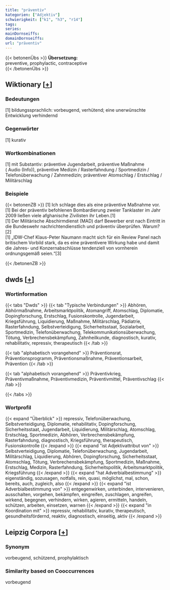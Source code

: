 ```yaml
---
title: "präventiv"
kategorien: ["Adjektiv"]
schwierigkeit: ["k1", "h3", "r14"]
tags:
series:
mainDornseiffs:
domainDornseiffs:
url: "präventiv"
---
```


{{< betonenÜbs >}}
**Übersetzung:**  
preventive, prophylactic, contraceptive  
{{< /betonenÜbs >}}

## Wiktionary [[+](https://de.wiktionary.org/wiki/präventiv)]

### Bedeutungen
[1] bildungssprachlich: vorbeugend, verhütend; eine unerwünschte Entwicklung verhindernd  

### Gegenwörter
[1] kurativ  

### Wortkombinationen
[1] mit Substantiv: präventive Jugendarbeit, präventive Maßnahme ( Audio (Info)), präventive Medizin / Rasterfahndung / Sportmedizin / Telefonüberwachung / Zahnmedizin; präventiver Atomschlag / Erstschlag / Militärschlag  

### Beispiele
{{< betonenZB >}}
[1] Ich schlage dies als eine präventive Maßnahme vor.  
[1] Bei der präventiv befohlenen Bombardierung zweier Tanklaster im Jahr 2009 ließen viele afghanische Zivilisten ihr Leben.[1]  
[1] Der Militärische Abschirmdienst (MAD) darf Bewerber erst nach Eintritt in die Bundeswehr nachrichtendienstlich und präventiv überprüfen. Warum?[2]  
[1] „IDW-Chef Klaus-Peter Naumann macht sich für ein Review Panel nach britischem Vorbild stark, da es eine präventivere Wirkung habe und damit die Jahres- und Konzernabschlüsse tendenziell von vornherein ordnungsgemäß seien.“[3]  

{{< /betonenZB >}}


## dwds [[+](https://www.dwds.de/wb/präventiv)]

### Wortinformation
{{< tabs "Dwds" >}}
{{< tab "Typische Verbindungen" >}}
Abhören, Abhörmaßnahme, Arbeitsmarktpolitik, Atomangriff, Atomschlag, Diplomatie, Dopingforschung, Erstschlag, Fusionskontrolle, Jugendarbeit, Kriegsführung, Liquidierung, Maßnahme, Militärschlag, Pädiatrie, Rasterfahndung, Selbstverteidigung, Sicherheitsstaat, Sozialarbeit, Sportmedizin, Telefonüberwachung, Telekommunikationsüberwachung, Tötung, Verbrechensbekämpfung, Zahnheilkunde, diagnostisch, kurativ, rehabilitativ, repressiv, therapeutisch
{{< /tab >}}

{{< tab "alphabetisch vorangehend" >}}
Präventionsrat, Präventionsprogramm, Präventionsmaßnahme, Präventionsarbeit, Prävention
{{< /tab >}}

{{< tab "alphabetisch vorangehend" >}}
Präventivkrieg, Präventivmaßnahme, Präventivmedizin, Präventivmittel, Präventivschlag
{{< /tab >}}

{{< /tabs >}}

### Wortprofil
{{< expand "Überblick" >}} repressiv, Telefonüberwachung, Selbstverteidigung, Diplomatie, rehabilitativ, Dopingforschung, Sicherheitsstaat, Jugendarbeit, Liquidierung, Militärschlag, Atomschlag, Erstschlag, Sportmedizin, Abhören, Verbrechensbekämpfung, Rasterfahndung, diagnostisch, Kriegsführung, therapeutisch, Fusionskontrolle {{< /expand >}}
{{< expand "ist Adjektivattribut von" >}} Selbstverteidigung, Diplomatie, Telefonüberwachung, Jugendarbeit, Militärschlag, Liquidierung, Abhören, Dopingforschung, Sicherheitsstaat, Atomschlag, Tötung, Verbrechensbekämpfung, Sportmedizin, Maßnahme, Erstschlag, Medizin, Rasterfahndung, Sicherheitspolitik, Arbeitsmarktpolitik, Kriegsführung {{< /expand >}}
{{< expand "hat Adverbialbestimmung" >}} eigenständig, sozusagen, notfalls, rein, quasi, möglichst, mal, schon, bereits, auch, zugleich, also {{< /expand >}}
{{< expand "ist Adverbialbestimmung von" >}} entgegenwirken, unterbinden, intervenieren, ausschalten, vorgehen, bekämpfen, eingreifen, zuschlagen, angreifen, wirkend, begegnen, verhindern, wirken, agieren, ermitteln, handeln, schützen, arbeiten, einsetzen, warnen {{< /expand >}}
{{< expand "in Koordination mit" >}} repressiv, rehabilitativ, kurativ, therapeutisch, gesundheitsfördernd, reaktiv, diagnostisch, einseitig, aktiv {{< /expand >}}

## Leipzig Corpora [[+](https://corpora.uni-leipzig.de/en/res?word=präventiv&corpusId=deu_newscrawl-public_2018)]


### Synonym
vorbeugend, schützend, prophylaktisch


### Similarity based on Cooccurrences
vorbeugend

